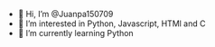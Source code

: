 - 👋 Hi, I’m @Juanpa150709
- 👀 I’m interested in Python, Javascript, HTMl and C
- 🌱 I’m currently learning Python
<!---💞️ I’m looking to collaborate on ...
📫 How to reach me ...
--->

<!---
Juanpa150709/Juanpa150709 is a ✨ special ✨ repository because its `README.md` (this file) appears on your GitHub profile.
You can click the Preview link to take a look at your changes.
--->
